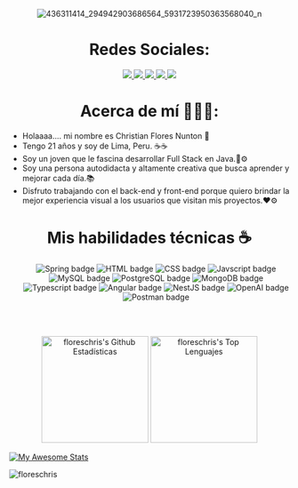 <div align="center">

![436311414_294942903686564_5931723950363568040_n](https://github.com/floreschris/floreschris/assets/97532730/62810597-adcc-4795-ab1c-fda884b15565)

</div>
  
  <h1 align="center"> Redes Sociales: </h1>
  
  <div>
    <p align="center">
      <a href="https://www.linkedin.com/in/flowired">
        <img src="https://img.shields.io/badge/linkedin-0e76a8?&style=for-the-badge&logo=linkedin&logoColor=white">
      </a>
      <a href="https://www.facebook.com/profile.php?id=100095125706263">
        <img src="https://img.shields.io/badge/Facebook-3b5998?&style=for-the-badge&logo=facebook&logoColor=white">
      </a>
      <a href="https://www.instagram.com/florwired">
        <img src="https://img.shields.io/badge/Instagram-rgb(228, 64, 95)?&style=for-the-badge&logo=instagram&logoColor=white">
      </a>
      <a href="https://www.tiktok.com/@florwired">
        <img src="https://img.shields.io/badge/Tiktok-FE2C55?&style=for-the-badge&logo=tiktok&logoColor=white">
      </a>
      <a href="https://www.youtube.com/@flowired">
        <img src="https://img.shields.io/badge/Youtube-c4302b?&style=for-the-badge&logo=youtube&logoColor=white">
      </a>
    </p>
  </div>


<h1 align="center"> Acerca de mí 🕵🏼‍♂️: </h1>

- Holaaaa.... mi nombre es Christian Flores Nunton 👋
- Tengo 21 años y soy de Lima, Peru. ☕☕
- Soy un joven que le fascina desarrollar Full Stack en Java.📨⚙️
- Soy una persona autodidacta y altamente creativa que busca aprender y mejorar cada día.📚
- Disfruto trabajando con el back-end y front-end porque quiero brindar la mejor experiencia visual a los usuarios que visitan mis proyectos.❤️⚙️
  
<div>
    <h1 align="center">Mis habilidades técnicas ☕</h1>
    <ul align="center">
      <img class="h-8 w-auto rounded-lg" src="https://img.shields.io/badge/Spring-6DB33F?style=for-the-badge&logo=spring&logoColor=white" alt="Spring badge"/>
      <img class="h-8 w-auto rounded-lg" src="https://img.shields.io/badge/HTML5-E34F26?style=for-the-badge&logo=html5&logoColor=white" alt="HTML badge"/>
      <img class="h-8 w-auto rounded-lg" src="https://img.shields.io/badge/CSS-073763?&style=for-the-badge&logo=css3&logoColor=white" alt="CSS badge"/>
      <img class="h-8 w-auto rounded-lg" src="https://img.shields.io/badge/JavaScript-F7DF1E?style=for-the-badge&logo=javascript&logoColor=black" alt="Javscript badge"/>
      <img class="h-8 w-auto rounded-lg" src="https://img.shields.io/badge/MySQL-6FA8DC?style=for-the-badge&logo=mysql&logoColor=white" alt="MySQL badge"/>
      <img class="h-8 w-auto rounded-lg" src="https://img.shields.io/badge/PostgreSQL-316192?style=for-the-badge&logo=postgresql&logoColor=white" alt="PostgreSQL badge"/>
      <img class="h-8 w-auto rounded-lg" src="https://img.shields.io/badge/MongoDB-4EA94B?style=for-the-badge&logo=mongodb&logoColor=white" alt="MongoDB badge"/>
      <img class="h-8 w-auto rounded-lg" src="https://img.shields.io/badge/TypeScript-16537E?style=for-the-badge&logo=typescript&logoColor=white" alt="Typescript badge"/>
      <img class="h-8 w-auto rounded-lg" src="https://img.shields.io/badge/Angular-EF0D0D?style=for-the-badge&logo=angular&logoColor=white" alt="Angular badge"/>
      <img class="h-8 w-auto rounded-lg" src="https://img.shields.io/badge/NestJS-EA2860?style=for-the-badge&logo=nestjs&logoColor=white" alt="NestJS badge"/>
      <img class="h-8 w-auto rounded-lg" src="https://img.shields.io/badge/OpenAI-13AA86?style=for-the-badge&logo=openai&logoColor=white" alt="OpenAI badge"/>
      <img class="h-8 w-auto rounded-lg" src="https://img.shields.io/badge/Postman-E75824?style=for-the-badge&logo=postman&logoColor=white" alt="Postman badge"/>
    </ul>
  </div>

<br/>

<p align="center">
  <br/>
  <a href="https://github.com/azurewebsites/github-readme-stats"><img alt="floreschris's Github Estadísticas" src="https://github-readme-stats.vercel.app/api/?username=floreschris&show_icons=true&count_private=true&theme=react&bg_color=1F222E&title_color=7cebf5&icon_color=2d7de4&show_icons=true&border_color=7cebf5&border_radius=10" height="192px"/></a>
  <a href="https://github.com/anuraghazra/github-readme-stats"><img alt="floreschris's Top Lenguajes" src="https://github-readme-stats.vercel.app/api/top-langs/?username=floreschris&langs_count=8&layout=compact&theme=react&bg_color=1F222E&title_color=7cebf5&icon_color=2d7de4&show_icons=true&border_color=7cebf5&border_radius=10" height="192px"/></a>
  <br/>
</p>

[![My Awesome Stats](https://awesome-github-stats.azurewebsites.net/user-stats/floreschris?cardType=github&theme=github-dark&preferLogin=false)](https://git.io/awesome-stats-card)  

<p align="left"> <img src="https://komarev.com/ghpvc/?username=floreschris&label=Profile%20views&color=0e75b6&style=flat" alt="floreschris" /> </p>


